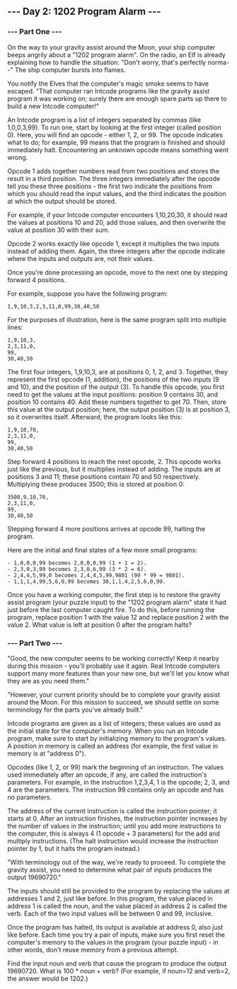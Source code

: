 ## --- Day 2: 1202 Program Alarm ---

### --- Part One ---
On the way to your gravity assist around the Moon, your ship computer beeps
angrily about a "1202 program alarm". On the radio, an Elf is already
explaining how to handle the situation: "Don't worry, that's perfectly norma--"
The ship computer bursts into flames.

You notify the Elves that the computer's magic smoke seems to have escaped.
"That computer ran Intcode programs like the gravity assist program it was
working on; surely there are enough spare parts up there to build a new Intcode
computer!"

An Intcode program is a list of integers separated by commas (like 1,0,0,3,99).
To run one, start by looking at the first integer (called position 0). Here,
you will find an opcode - either 1, 2, or 99. The opcode indicates what to do;
for example, 99 means that the program is finished and should immediately halt.
Encountering an unknown opcode means something went wrong.

Opcode 1 adds together numbers read from two positions and stores the result in
a third position. The three integers immediately after the opcode tell you
these three positions - the first two indicate the positions from which you
should read the input values, and the third indicates the position at which the
output should be stored.

For example, if your Intcode computer encounters 1,10,20,30, it should read the
values at positions 10 and 20, add those values, and then overwrite the value
at position 30 with their sum.

Opcode 2 works exactly like opcode 1, except it multiplies the two inputs
instead of adding them. Again, the three integers after the opcode indicate
where the inputs and outputs are, not their values.

Once you're done processing an opcode, move to the next one by stepping forward
4 positions.

For example, suppose you have the following program:
```
1,9,10,3,2,3,11,0,99,30,40,50
```

For the purposes of illustration, here is the same program split into multiple
lines:

```
1,9,10,3,
2,3,11,0,
99,
30,40,50
```

The first four integers, 1,9,10,3, are at positions 0, 1, 2, and 3. Together,
they represent the first opcode (1, addition), the positions of the two inputs
(9 and 10), and the position of the output (3). To handle this opcode, you
first need to get the values at the input positions: position 9 contains 30,
and position 10 contains 40. Add these numbers together to get 70. Then, store
this value at the output position; here, the output position (3) is at position
3, so it overwrites itself. Afterward, the program looks like this:
```
1,9,10,70,
2,3,11,0,
99,
30,40,50
```

Step forward 4 positions to reach the next opcode, 2. This opcode works just
like the previous, but it multiplies instead of adding. The inputs are at
positions 3 and 11; these positions contain 70 and 50 respectively. Multiplying
these produces 3500; this is stored at position 0:

```
3500,9,10,70,
2,3,11,0,
99,
30,40,50
```

Stepping forward 4 more positions arrives at opcode 99, halting the program.

Here are the initial and final states of a few more small programs:

    - 1,0,0,0,99 becomes 2,0,0,0,99 (1 + 1 = 2).
    - 2,3,0,3,99 becomes 2,3,0,6,99 (3 * 2 = 6).
    - 2,4,4,5,99,0 becomes 2,4,4,5,99,9801 (99 * 99 = 9801).
    - 1,1,1,4,99,5,6,0,99 becomes 30,1,1,4,2,5,6,0,99.

Once you have a working computer, the first step is to restore the gravity
assist program (your puzzle input) to the "1202 program alarm" state it had
just before the last computer caught fire. To do this, before running the
program, replace position 1 with the value 12 and replace position 2 with the
value 2. What value is left at position 0 after the program halts?

### --- Part Two ---
"Good, the new computer seems to be working correctly! Keep it nearby during this mission - you'll
probably use it again. Real Intcode computers support many more features than your new one, but
we'll let you know what they are as you need them."

"However, your current priority should be to complete your gravity assist around the Moon. For this
mission to succeed, we should settle on some terminology for the parts you've already built."

Intcode programs are given as a list of integers; these values are used as the initial state for
the computer's memory. When you run an Intcode program, make sure to start by initializing memory
to the program's values. A position in memory is called an address (for
example, the first value in memory is at "address 0").

Opcodes (like 1, 2, or 99) mark the beginning of an instruction. The values used immediately after
an opcode, if any, are called the instruction's parameters. For example, in the instruction
1,2,3,4, 1 is the opcode; 2, 3, and 4 are the parameters. The instruction 99 contains only an
opcode and has no parameters.

The address of the current instruction is called the instruction pointer; it starts at 0. After an
instruction finishes, the instruction pointer increases by the number of values in the instruction;
until you add more instructions to the computer, this is always 4 (1 opcode + 3 parameters) for the
add and multiply instructions. (The halt instruction would increase the
instruction pointer by 1, but it halts the program instead.)

"With terminology out of the way, we're ready to proceed. To complete the gravity assist, you need
to determine what pair of inputs produces the output 19690720."

The inputs should still be provided to the program by replacing the values at addresses 1 and 2,
just like before. In this program, the value placed in address 1 is called the noun, and the value
placed in address 2 is called the verb. Each of the two input values will be between 0 and 99,
inclusive.

Once the program has halted, its output is available at address 0, also just like before. Each time
you try a pair of inputs, make sure you first reset the computer's memory to the values in the
program (your puzzle input) - in other words, don't reuse memory from a previous attempt.

Find the input noun and verb that cause the program to produce the output 19690720. What is 100 *
noun + verb? (For example, if noun=12 and verb=2, the answer would be 1202.)

